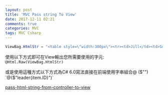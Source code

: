 ```yaml
---
layout: post
title: 'MVC Pass string To View'
date: 2017-12-11 02:21
comments: true
categories: MVC
tags: MVC Csharp
---
```

```cs
ViewBag.HtmlStr = "<table style=\"width:300px\"><tr><td>Jill</td><td>Smith</td> <td>50</td></tr><tr><td>Eve</td><td>Jackson</td><td>94</td></tr></table>";
```
使用以下方式即可在View輸出您所需要使用的字元:<br>
`@Html.Raw(ViewBag.HtmlStr)`

或是使用這種方式以下方式為C# 6.0寫法直接在前端使用字串組合@ ($"")
`@($"leader{item.ID}")`

[pass-html-string-from-controller-to-view](https://stackoverflow.com/questions/22781548/pass-html-string-from-controller-to-view-asp-net-mvc)
